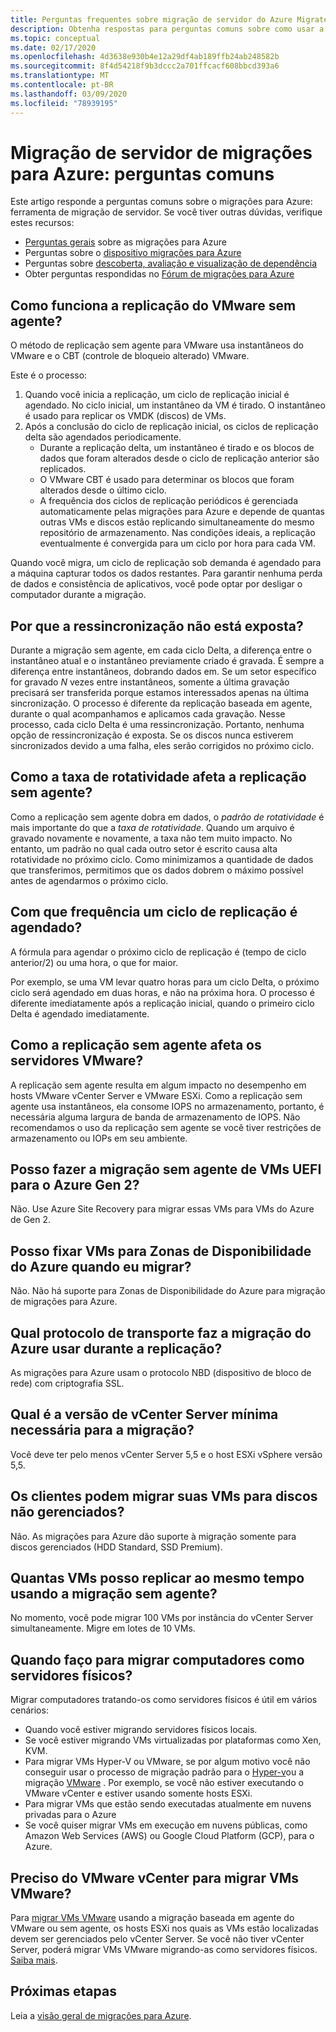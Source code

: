 ```yaml
---
title: Perguntas frequentes sobre migração de servidor do Azure Migrate
description: Obtenha respostas para perguntas comuns sobre como usar a migração de servidor de migração do Azure para migrar computadores.
ms.topic: conceptual
ms.date: 02/17/2020
ms.openlocfilehash: 4d3638e930b4e12a29df4ab189ffb24ab248582b
ms.sourcegitcommit: 8f4d54218f9b3dccc2a701ffcacf608bbcd393a6
ms.translationtype: MT
ms.contentlocale: pt-BR
ms.lasthandoff: 03/09/2020
ms.locfileid: "78939195"
---
```

# <a name="azure-migrate-server-migration-common-questions"></a>Migração de servidor de migrações para Azure: perguntas comuns

Este artigo responde a perguntas comuns sobre o migrações para Azure: ferramenta de migração de servidor. Se você tiver outras dúvidas, verifique estes recursos:

- [Perguntas gerais](resources-faq.md) sobre as migrações para Azure
- Perguntas sobre o [dispositivo migrações para Azure](common-questions-appliance.md)
- Perguntas sobre [descoberta, avaliação e visualização de dependência](common-questions-discovery-assessment.md)
- Obter perguntas respondidas no [Fórum de migrações para Azure](https://aka.ms/AzureMigrateForum)

## <a name="how-does-agentless-vmware-replication-work"></a>Como funciona a replicação do VMware sem agente?

O método de replicação sem agente para VMware usa instantâneos do VMware e o CBT (controle de bloqueio alterado) VMware.

Este é o processo:

1. Quando você inicia a replicação, um ciclo de replicação inicial é agendado. No ciclo inicial, um instantâneo da VM é tirado. O instantâneo é usado para replicar os VMDK (discos) de VMs. 
2. Após a conclusão do ciclo de replicação inicial, os ciclos de replicação delta são agendados periodicamente.
    - Durante a replicação delta, um instantâneo é tirado e os blocos de dados que foram alterados desde o ciclo de replicação anterior são replicados.
    - O VMware CBT é usado para determinar os blocos que foram alterados desde o último ciclo.
    - A frequência dos ciclos de replicação periódicos é gerenciada automaticamente pelas migrações para Azure e depende de quantas outras VMs e discos estão replicando simultaneamente do mesmo repositório de armazenamento. Nas condições ideais, a replicação eventualmente é convergida para um ciclo por hora para cada VM.

Quando você migra, um ciclo de replicação sob demanda é agendado para a máquina capturar todos os dados restantes. Para garantir nenhuma perda de dados e consistência de aplicativos, você pode optar por desligar o computador durante a migração.

## <a name="why-isnt-resynchronization-exposed"></a>Por que a ressincronização não está exposta?

Durante a migração sem agente, em cada ciclo Delta, a diferença entre o instantâneo atual e o instantâneo previamente criado é gravada. É sempre a diferença entre instantâneos, dobrando dados em. Se um setor específico for gravado *N* vezes entre instantâneos, somente a última gravação precisará ser transferida porque estamos interessados apenas na última sincronização. O processo é diferente da replicação baseada em agente, durante o qual acompanhamos e aplicamos cada gravação. Nesse processo, cada ciclo Delta é uma ressincronização. Portanto, nenhuma opção de ressincronização é exposta. Se os discos nunca estiverem sincronizados devido a uma falha, eles serão corrigidos no próximo ciclo. 

## <a name="how-does-churn-rate-affect-agentless-replication"></a>Como a taxa de rotatividade afeta a replicação sem agente?

Como a replicação sem agente dobra em dados, o *padrão de rotatividade* é mais importante do que a *taxa de rotatividade*. Quando um arquivo é gravado novamente e novamente, a taxa não tem muito impacto. No entanto, um padrão no qual cada outro setor é escrito causa alta rotatividade no próximo ciclo. Como minimizamos a quantidade de dados que transferimos, permitimos que os dados dobrem o máximo possível antes de agendarmos o próximo ciclo.  

## <a name="how-frequently-is-a-replication-cycle-scheduled"></a>Com que frequência um ciclo de replicação é agendado?

A fórmula para agendar o próximo ciclo de replicação é (tempo de ciclo anterior/2) ou uma hora, o que for maior.

Por exemplo, se uma VM levar quatro horas para um ciclo Delta, o próximo ciclo será agendado em duas horas, e não na próxima hora. O processo é diferente imediatamente após a replicação inicial, quando o primeiro ciclo Delta é agendado imediatamente.

## <a name="how-does-agentless-replication-affect-vmware-servers"></a>Como a replicação sem agente afeta os servidores VMware?

A replicação sem agente resulta em algum impacto no desempenho em hosts VMware vCenter Server e VMware ESXi. Como a replicação sem agente usa instantâneos, ela consome IOPS no armazenamento, portanto, é necessária alguma largura de banda de armazenamento de IOPS. Não recomendamos o uso da replicação sem agente se você tiver restrições de armazenamento ou IOPs em seu ambiente.

## <a name="can-i-do-agentless-migration-of-uefi-vms-to-azure-gen-2"></a>Posso fazer a migração sem agente de VMs UEFI para o Azure Gen 2?

Não. Use Azure Site Recovery para migrar essas VMs para VMs do Azure de Gen 2. 

## <a name="can-i-pin-vms-to-azure-availability-zones-when-i-migrate"></a>Posso fixar VMs para Zonas de Disponibilidade do Azure quando eu migrar?

Não. Não há suporte para Zonas de Disponibilidade do Azure para migração de migrações para Azure.

## <a name="what-transport-protocol-does-azure-migrate-use-during-replication"></a>Qual protocolo de transporte faz a migração do Azure usar durante a replicação?

As migrações para Azure usam o protocolo NBD (dispositivo de bloco de rede) com criptografia SSL.

## <a name="what-is-the-minimum-vcenter-server-version-required-for-migration"></a>Qual é a versão de vCenter Server mínima necessária para a migração?

Você deve ter pelo menos vCenter Server 5,5 e o host ESXi vSphere versão 5,5.

## <a name="can-customers-migrate-their-vms-to-unmanaged-disks"></a>Os clientes podem migrar suas VMs para discos não gerenciados?

Não. As migrações para Azure dão suporte à migração somente para discos gerenciados (HDD Standard, SSD Premium).

## <a name="how-many-vms-can-i-replicate-at-one-time-by-using-agentless-migration"></a>Quantas VMs posso replicar ao mesmo tempo usando a migração sem agente?

No momento, você pode migrar 100 VMs por instância do vCenter Server simultaneamente. Migre em lotes de 10 VMs.

## <a name="when-do-i-migrate-machines-as-physical-servers"></a>Quando faço para migrar computadores como servidores físicos?

Migrar computadores tratando-os como servidores físicos é útil em vários cenários:

- Quando você estiver migrando servidores físicos locais.
- Se você estiver migrando VMs virtualizadas por plataformas como Xen, KVM.
- Para migrar VMs Hyper-V ou VMware, se por algum motivo você não conseguir usar o processo de migração padrão para o [Hyper-v](tutorial-migrate-hyper-v.md)ou a migração [VMware](server-migrate-overview.md) . Por exemplo, se você não estiver executando o VMware vCenter e estiver usando somente hosts ESXi.
- Para migrar VMs que estão sendo executadas atualmente em nuvens privadas para o Azure
- Se você quiser migrar VMs em execução em nuvens públicas, como Amazon Web Services (AWS) ou Google Cloud Platform (GCP), para o Azure.

## <a name="do-i-need-vmware-vcenter-to-migrate-vmware-vms"></a>Preciso do VMware vCenter para migrar VMs VMware?
Para [migrar VMs VMware](server-migrate-overview.md) usando a migração baseada em agente do VMware ou sem agente, os hosts ESXi nos quais as VMs estão localizadas devem ser gerenciados pelo vCenter Server. Se você não tiver vCenter Server, poderá migrar VMs VMware migrando-as como servidores físicos. [Saiba mais](migrate-support-matrix-physical-migration.md).
 
## <a name="next-steps"></a>Próximas etapas

Leia a [visão geral de migrações para Azure](migrate-services-overview.md).
